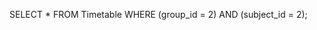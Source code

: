 <!-- Запрос на выборку из рассписания данных по группе и по ИД предмету -->
<!-- Добавить квери и соурс для рассписания -->
<!-- Добавить надпись для вывода дней в которые будут пары -->
<!-- Добавить дни для которых будут пары в надпись -->
<!-- Добавить обработчик ошибок который будет их обрабатывать -->

SELECT *
FROM Timetable
WHERE (group_id = 2) AND (subject_id = 2);
